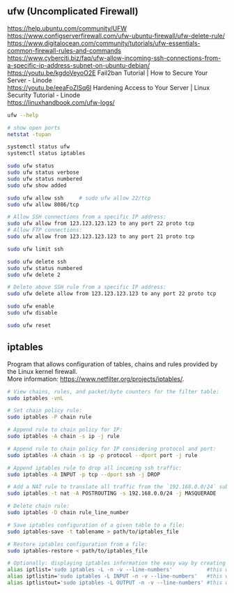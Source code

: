 ## ufw (Uncomplicated Firewall)

https://help.ubuntu.com/community/UFW  
https://www.configserverfirewall.com/ufw-ubuntu-firewall/ufw-delete-rule/  
https://www.digitalocean.com/community/tutorials/ufw-essentials-common-firewall-rules-and-commands  
https://www.cyberciti.biz/faq/ufw-allow-incoming-ssh-connections-from-a-specific-ip-address-subnet-on-ubuntu-debian/  
https://youtu.be/kgdoVeyoO2E Fail2ban Tutorial | How to Secure Your Server - Linode  
https://youtu.be/eeaFoZlSq6I Hardening Access to Your Server | Linux Security Tutorial - Linode  
https://linuxhandbook.com/ufw-logs/  

```bash
ufw --help

# show open ports
netstat -tupan

systemctl status ufw
systemctl status iptables

sudo ufw status
sudo ufw status verbose
sudo ufw status numbered
sudo ufw show added

sudo ufw allow ssh     # sudo ufw allow 22/tcp
sudo ufw allow 8086/tcp

# Allow SSH connections from a specific IP address:
sudo ufw allow from 123.123.123.123 to any port 22 proto tcp
# Allow FTP connections:
sudo ufw allow from 123.123.123.123 to any port 21 proto tcp

sudo ufw limit ssh

sudo ufw delete ssh
sudo ufw status numbered
sudo ufw delete 2

# Delete above SSH rule from a specific IP address:
sudo ufw delete allow from 123.123.123.123 to any port 22 proto tcp

sudo ufw enable
sudo ufw disable

sudo ufw reset
```

## iptables

Program that allows configuration of tables, chains and rules provided by the Linux kernel firewall.  
More information: https://www.netfilter.org/projects/iptables/.  

```bash
# View chains, rules, and packet/byte counters for the filter table:
sudo iptables -vnL

# Set chain policy rule:
sudo iptables -P chain rule

# Append rule to chain policy for IP:
sudo iptables -A chain -s ip -j rule

# Append rule to chain policy for IP considering protocol and port:
sudo iptables -A chain -s ip -p protocol --dport port -j rule

# Append iptables rule to drop all incoming ssh traffic:
sudo iptables -A INPUT -p tcp --dport ssh -j DROP

# Add a NAT rule to translate all traffic from the `192.168.0.0/24` subnet to the host's public IP:
sudo iptables -t nat -A POSTROUTING -s 192.168.0.0/24 -j MASQUERADE

# Delete chain rule:
sudo iptables -D chain rule_line_number

# Save iptables configuration of a given table to a file:
sudo iptables-save -t tablename > path/to/iptables_file

# Restore iptables configuration from a file:
sudo iptables-restore < path/to/iptables_file

# Optionally: displaying iptables information the easy way by creating aliases for the most important commands
alias iptlist='sudo iptables -L -n -v --line-numbers'           #this will display all lines of your current iptables
alias iptlistin='sudo iptables -L INPUT -n -v --line-numbers'   #this will display all your INCOMING rules in iptables
alias iptlistout='sudo iptables -L OUTPUT -n -v --line-numbers' #this will display all your OUTGOING rules in iptables
```

